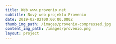 ```yaml
---
title: Web www.provenio.net
subtitle: Nový web projektu Provenio
date: 2019-02-02T00:00:00.000Z
thumb_img_path: /images/provenio-compressed.jpg
content_img_path: /images/provenio.png
layout: project
---
```



